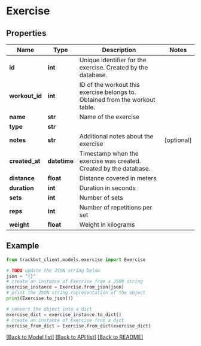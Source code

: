 # Exercise


## Properties

Name | Type | Description | Notes
------------ | ------------- | ------------- | -------------
**id** | **int** | Unique identifier for the exercise. Created by the database. | 
**workout_id** | **int** | ID of the workout this exercise belongs to. Obtained from the workout table. | 
**name** | **str** | Name of the exercise | 
**type** | **str** |  | 
**notes** | **str** | Additional notes about the exercise | [optional] 
**created_at** | **datetime** | Timestamp when the exercise was created. Created by the database. | 
**distance** | **float** | Distance covered in meters | 
**duration** | **int** | Duration in seconds | 
**sets** | **int** | Number of sets | 
**reps** | **int** | Number of repetitions per set | 
**weight** | **float** | Weight in kilograms | 

## Example

```python
from trackbot_client.models.exercise import Exercise

# TODO update the JSON string below
json = "{}"
# create an instance of Exercise from a JSON string
exercise_instance = Exercise.from_json(json)
# print the JSON string representation of the object
print(Exercise.to_json())

# convert the object into a dict
exercise_dict = exercise_instance.to_dict()
# create an instance of Exercise from a dict
exercise_from_dict = Exercise.from_dict(exercise_dict)
```
[[Back to Model list]](../README.md#documentation-for-models) [[Back to API list]](../README.md#documentation-for-api-endpoints) [[Back to README]](../README.md)


